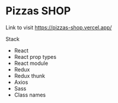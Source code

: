 # Pizzas SHOP

Link to visit
https://pizzas-shop.vercel.app/

Stack
- React
- React prop types
- React module
- Redux
- Redux thunk
- Axios
- Sass
- Class names
